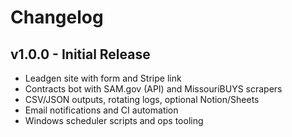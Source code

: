 # Changelog

## v1.0.0 - Initial Release
- Leadgen site with form and Stripe link
- Contracts bot with SAM.gov (API) and MissouriBUYS scrapers
- CSV/JSON outputs, rotating logs, optional Notion/Sheets
- Email notifications and CI automation
- Windows scheduler scripts and ops tooling